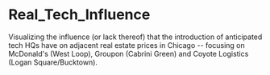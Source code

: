 # Real_Tech_Influence
Visualizing the influence (or lack thereof) that the introduction of anticipated tech HQs have on adjacent real estate prices in Chicago -- focusing on McDonald's (West Loop), Groupon (Cabrini Green) and Coyote Logistics (Logan Square/Bucktown).
